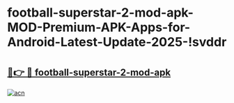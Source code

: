 # football-superstar-2-mod-apk-MOD-Premium-APK-Apps-for-Android-Latest-Update-2025-!svddr

# <h2><a href="https://eqdgfh.esa.edu.pl?title=football-superstar-2-mod-apk&ref=svddr">🔗👉 🔴 football-superstar-2-mod-apk</a></h2>

[![acn](https://github.com/user-attachments/assets/0f9c940e-d8b0-45ae-aac7-cd30a18b3e1c)](https://eqdgfh.esa.edu.pl?title=football-superstar-2-mod-apk&ref=svddr)

